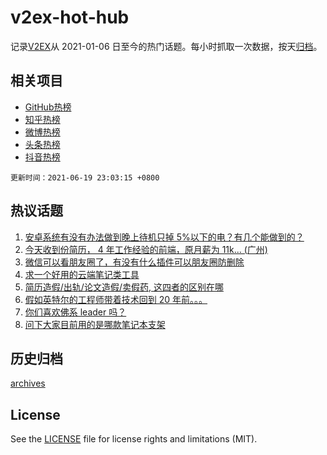 # v2ex-hot-hub

 记录[V2EX](https://www.v2ex.com/)从 2021-01-06 日至今的热门话题。每小时抓取一次数据，按天[归档](archives)。
 
 ## 相关项目

- [GitHub热榜](https://github.com/snaildev/github-hot-hub)
- [知乎热榜](https://github.com/snaildev/zhihu-hot-hub)
- [微博热榜](https://github.com/snaildev/weibo-hot-hub)
- [头条热榜](https://github.com/snaildev/toutiao-hot-hub)
- [抖音热榜](https://github.com/snaildev/douyin-hot-hub)


 `更新时间：2021-06-19 23:03:15 +0800`

## 热议话题

1. [安卓系统有没有办法做到晚上待机只掉 5%以下的电？有几个能做到的？](https://www.v2ex.com/t/784505)
1. [今天收到份简历， 4 年工作经验的前端，原月薪为 11k... (广州)](https://www.v2ex.com/t/784389)
1. [微信可以看朋友圈了，有没有什么插件可以朋友圈防删除](https://www.v2ex.com/t/784408)
1. [求一个好用的云端笔记类工具](https://www.v2ex.com/t/784502)
1. [简历造假/出轨/论文造假/卖假药, 这四者的区别在哪](https://www.v2ex.com/t/784443)
1. [假如英特尔的工程师带着技术回到 20 年前。。。](https://www.v2ex.com/t/784394)
1. [你们喜欢佛系 leader 吗？](https://www.v2ex.com/t/784455)
1. [问下大家目前用的是哪款笔记本支架](https://www.v2ex.com/t/784406)

## 历史归档

[archives](archives)

## License

See the [LICENSE](LICENSE) file for license rights and limitations (MIT).
